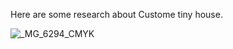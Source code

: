 Here are some research about Custome tiny house. 

![_MG_6294_CMYK](https://user-images.githubusercontent.com/90523160/133204959-e45a2a08-953e-4068-8959-254866085637.jpg)


